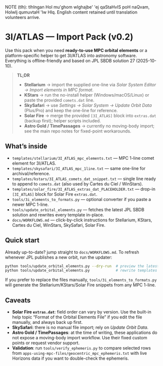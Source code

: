 NOTE (tlh): tlhIngan Hol mu'ghom wIghajbe' 'ej qaStaHvIS poH naQvam, HolwIj qumuvtaH 'Iw HIq. English content retained until translation volunteers arrive.

# 3I/ATLAS — Import Pack (v0.2)

Use this pack when you need **ready-to-use MPC orbital elements** or a
platform-specific helper to get 3I/ATLAS into astronomy software. Everything is
offline-friendly and based on JPL SBDB solution 27 (2025-10-10).

> **TL;DR**
> - **Stellarium** → import the supplied one-line via *Solar System Editor → Import elements in MPC format*.
> - **KStars** → run the no-install helper (Windows/macOS/Linux) or paste the provided `comets.dat` line.
> - **SkySafari** → use *Settings → Solar System → Update Orbit Data* (Plus/Pro) and keep the one-line for reference.
> - **Solar Fire** → merge the provided `[3I_ATLAS]` block into `extras.dat` (backup first); helper scripts included.
> - **Astro Gold / TimePassages** → currently no moving-body import; see the main repo notes for fixed-point workarounds.

## What’s inside

- `templates/stellarium/3I_ATLAS_mpc_elements.txt` — MPC 1-line comet element for 3I/ATLAS.
- `templates/skysafari/3I_ATLAS_mpc_1line.txt` — same one-line for archival/reference.
- `templates/kstars/3I_ATLAS_comets_dat_snippet.txt` — single line ready to append to `comets.dat` (also used by Cartes du Ciel / WinStars).
- `templates/solar_fire/3I_ATLAS_extras_dat_PLACEHOLDER.txt` — drop-in `[3I_ATLAS]` block for Solar Fire `extras.dat`.
- `tools/3i_elements_to_formats.py` — optional converter if you paste a newer MPC 1-line.
- `tools/update_orbital_elements.py` — fetches the latest JPL SBDB solution and rewrites every template in-place.
- `docs/WORKFLOWS.md` — click-by-click instructions for Stellarium, KStars, Cartes du Ciel, WinStars, SkySafari, Solar Fire.

## Quick start

Already up-to-date? jump straight to `docs/WORKFLOWS.md`. To refresh whenever JPL
publishes a new orbit, run the updater:
```bash
python tools/update_orbital_elements.py --dry-run  # preview the latest elements
python tools/update_orbital_elements.py            # rewrite templates
```
If you prefer to replace the files manually, `tools/3i_elements_to_formats.py`
will generate the Stellarium/KStars/Solar Fire snippets from any MPC 1-line.

## Caveats

- **Solar Fire `extras.dat`**: field order can vary by version. Use the
  built-in help topic “Format of the Orbital Elements File” if you edit the file
  manually, and always back up first.
- **SkySafari**: there is no manual file import; rely on *Update Orbit Data*.
- **Astro Gold / TimePassages**: at the time of writing, these applications do
  not expose a moving-body import workflow. Use their fixed custom points or
  request vendor support.
- **Validation**: run `tools/verify_ephemeris.py` to compare selected rows from
  `apps-using-mpc-files/geocentric_mpc_ephemeris.txt` with live Horizons data if
  you want to double-check the ephemeris.
